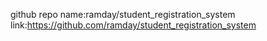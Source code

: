 github repo name:ramday/student_registration_system
link:https://github.com/ramday/student_registration_system

